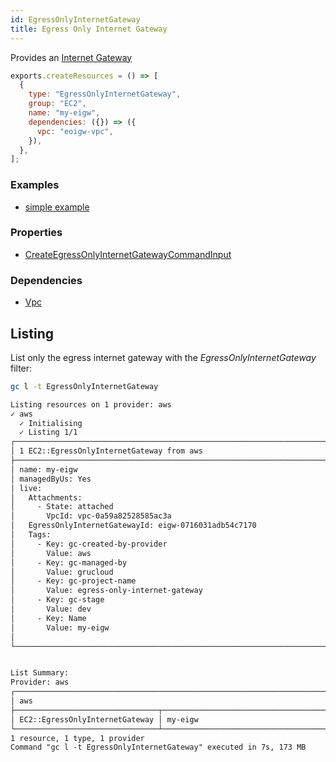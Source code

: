 ```yaml
---
id: EgressOnlyInternetGateway
title: Egress Only Internet Gateway
---
```


Provides an [Internet Gateway](https://console.aws.amazon.com/vpc/home?#EgressOnlyInternetGateways:)

```js
exports.createResources = () => [
  {
    type: "EgressOnlyInternetGateway",
    group: "EC2",
    name: "my-eigw",
    dependencies: ({}) => ({
      vpc: "eoigw-vpc",
    }),
  },
];
```

### Examples

- [simple example](https://github.com/grucloud/grucloud/blob/main/examples/aws/EC2/egress-only-internet-gateway)

### Properties

- [CreateEgressOnlyInternetGatewayCommandInput](https://docs.aws.amazon.com/AWSJavaScriptSDK/v3/latest/clients/client-ec2/modules/createegressonlyinternetgatewayrequest.html)

### Dependencies

- [Vpc](./Vpc.md)

## Listing

List only the egress internet gateway with the _EgressOnlyInternetGateway_ filter:

```sh
gc l -t EgressOnlyInternetGateway
```

```txt
Listing resources on 1 provider: aws
✓ aws
  ✓ Initialising
  ✓ Listing 1/1
┌────────────────────────────────────────────────────────────────────────┐
│ 1 EC2::EgressOnlyInternetGateway from aws                              │
├────────────────────────────────────────────────────────────────────────┤
│ name: my-eigw                                                          │
│ managedByUs: Yes                                                       │
│ live:                                                                  │
│   Attachments:                                                         │
│     - State: attached                                                  │
│       VpcId: vpc-0a59a82528585ac3a                                     │
│   EgressOnlyInternetGatewayId: eigw-0716031adb54c7170                  │
│   Tags:                                                                │
│     - Key: gc-created-by-provider                                      │
│       Value: aws                                                       │
│     - Key: gc-managed-by                                               │
│       Value: grucloud                                                  │
│     - Key: gc-project-name                                             │
│       Value: egress-only-internet-gateway                              │
│     - Key: gc-stage                                                    │
│       Value: dev                                                       │
│     - Key: Name                                                        │
│       Value: my-eigw                                                   │
│                                                                        │
└────────────────────────────────────────────────────────────────────────┘


List Summary:
Provider: aws
┌───────────────────────────────────────────────────────────────────────┐
│ aws                                                                   │
├────────────────────────────────┬──────────────────────────────────────┤
│ EC2::EgressOnlyInternetGateway │ my-eigw                              │
└────────────────────────────────┴──────────────────────────────────────┘
1 resource, 1 type, 1 provider
Command "gc l -t EgressOnlyInternetGateway" executed in 7s, 173 MB
```

